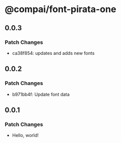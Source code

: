 # @compai/font-pirata-one

## 0.0.3

### Patch Changes

- ca38f854: updates and adds new fonts

## 0.0.2

### Patch Changes

- b971bb4f: Update font data

## 0.0.1

### Patch Changes

- Hello, world!
